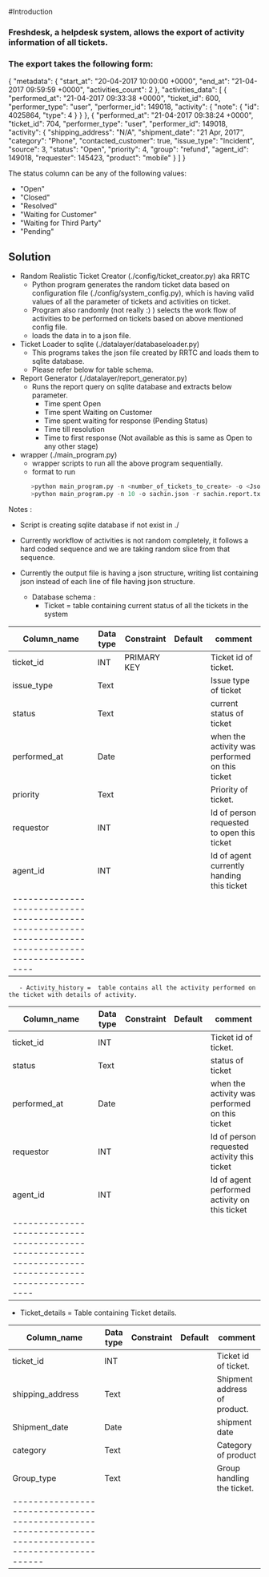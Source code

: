 

#Introduction 
### Freshdesk, a helpdesk system, allows the export of activity information of all tickets. 
### The export takes the following form: 

{ 
"metadata": { 
"start_at": "20-04-2017 10:00:00 +0000", 
"end_at": "21-04-2017 09:59:59 +0000", 
"activities_count": 2 
}, 
"activities_data": [ 
{ 
"performed_at": "21-04-2017 09:33:38 +0000", 
"ticket_id": 600, 
"performer_type": "user", 
"performer_id": 149018, 
"activity": { 
"note": { 
"id": 4025864, 
"type": 4 
} 
} 
}, 
{ 
"performed_at": "21-04-2017 09:38:24 +0000", 
"ticket_id": 704, 
"performer_type": "user", 
"performer_id": 149018, 
"activity": { 
"shipping_address": "N/A", 
"shipment_date": "21 Apr, 2017", 
"category": "Phone", 
"contacted_customer": true, 
"issue_type": "Incident", 
"source": 3, 
"status": "Open", 
"priority": 4, 
"group": "refund", 
"agent_id": 149018, 
"requester": 145423, 
"product": "mobile" 
} 
] 
} 


The status column can be any of the following values: 
- "Open"
- "Closed"
- "Resolved"
- "Waiting for Customer"
- "Waiting for Third Party"
- "Pending"

## Solution
- Random Realistic Ticket Creator (./config/ticket_creator.py) aka RRTC
  - Python program generates the random ticket data based on configuration file (./config/system_config.py), which is having valid values of all the parameter of tickets and activities on ticket.
  - Program also randomly (not really :) ) selects the work flow of activities to be performed on tickets based on above mentioned config file.
  - loads the data in to a json file.
- Ticket Loader to sqlite (./datalayer/databaseloader.py)
  - This programs takes the json file created by RRTC and loads them to sqlite database.
  - Please refer below for table schema.
- Report Generator (./datalayer/report_generator.py)
  - Runs the report query on sqlite database and extracts below parameter.
    - Time spent Open
    - Time spent Waiting on Customer
    - Time spent waiting for response (Pending Status)
    - Time till resolution
    - Time to first response (Not available as this is same as Open to any other stage)
- wrapper (./main_program.py)
    - wrapper scripts to run all the above program sequentially.
    - format to run 
    ```python
       >python main_program.py -n <number_of_tickets_to_create> -o <Json_file_name> -r <report_file_name>
       >python main_program.py -n 10 -o sachin.json -r sachin.report.txt
    ```
Notes :
- Script is creating sqlite database if not exist in ./
- Currently workflow of activities is not random completely, it follows a hard coded sequence and we are taking random slice from that sequence. 
- Currently the output file is having a json structure, writing list containing json instead of each line of file having json structure.
  
  
  
  
  
  
  
  - Database schema :
    - Ticket
        = table containing current status of all the tickets in the system

Column_name      | Data type   | Constraint    | Default   | comment                                  
-----------------|-------------|---------------|-----------|------------------------------------------
ticket_id        | INT | PRIMARY KEY | | Ticket id of ticket.
issue_type | Text | | | Issue type of ticket
status | Text | | | current status of ticket
performed_at | Date | | | when the activity was performed on this ticket
priority | Text | | | Priority of ticket.
requestor| INT | | | Id of person requested to open this ticket
agent_id | INT | | | Id of agent currently handing this ticket
------------------------------------------------------------------------------------------------------|
       - Activity_history =  table contains all the activity performed on the ticket with details of activity.
    
Column_name      | Data type   | Constraint    | Default   | comment                                  
-----------------|-------------|---------------|-----------|------------------------------------------
ticket_id        | INT |  | | Ticket id of ticket.
status | Text | | | status of ticket
performed_at | Date | | | when the activity was performed on this ticket
requestor| INT | | | Id of person requested activity this ticket
agent_id | INT | | | Id of agent performed activity on this ticket
------------------------------------------------------------------------------------------------------|
   - Ticket_details = Table containing Ticket details.
   
Column_name      | Data type   | Constraint    | Default   | comment                                  
-----------------|-------------|---------------|-----------|------------------------------------------
ticket_id        | INT |  | | Ticket id of ticket.
shipping_address | Text | | | Shipment address of product.
Shipment_date | Date | | | shipment date
category| Text | | | Category of product
Group_type | Text | | | Group handling the ticket.
------------------------------------------------------------------------------------------------------|
   
